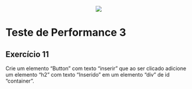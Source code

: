 <p align="center">
    <img src="https://www.infnet.edu.br/infnet/wp-content/themes/infnet.homepage//assets/img/LogoInfnetRodape.png"/>
</p>

# Teste de Performance 3

## Exercício 11

Crie um elemento “Button” com texto “inserir” que ao ser clicado adicione um elemento “h2” com texto “Inserido” em um elemento “div” de id “container”.